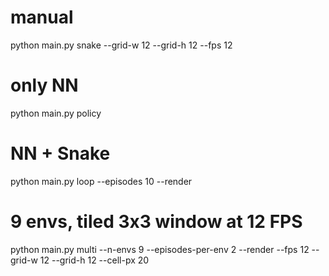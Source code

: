 # manual
python main.py snake --grid-w 12 --grid-h 12 --fps 12

# only NN
python main.py policy

# NN + Snake
python main.py loop --episodes 10 --render

# 9 envs, tiled 3x3 window at 12 FPS
python main.py multi --n-envs 9 --episodes-per-env 2 --render --fps 12 --grid-w 12 --grid-h 12 --cell-px 20